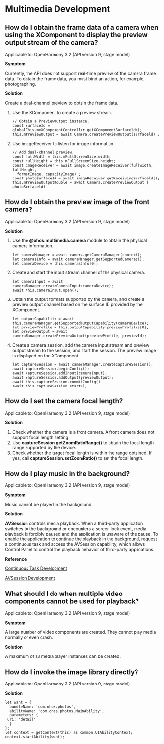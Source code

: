 # Multimedia Development

## How do I obtain the frame data of a camera when using the XComponent to display the preview output stream of the camera?

Applicable to: OpenHarmony 3.2 (API version 9, stage model)

**Symptom**

Currently, the API does not support real-time preview of the camera frame data. To obtain the frame data, you must bind an action, for example, photographing.

**Solution**

Create a dual-channel preview to obtain the frame data.

1. Use the XComponent to create a preview stream.

    ```
    // Obtain a PreviewOutput instance.
    const surfaceId = globalThis.mxXComponentController.getXComponentSurfaceld();
    this.mPreviewOutput = await Camera.createPreviewOutput(surfaceld) ;
    ```

2. Use imageReceiver to listen for image information.

    ```
    // Add dual-channel preview.
    const fullWidth = this.mFullScreenSize.width;
    const fullHeight = this.mFullScreenSize.height;
    const imageReceiver = await image.createImageReceiver(fullwidth, fullHeight, 
      formatImage, capacityImage) ;
    const photoSurfaceId = await imageReceiver.getReceivingSurfaceld();
    this.mPreviewOutputDouble = await Camera.createPreviewOutput ( photoSurfaceld)
    ```


## How do I obtain the preview image of the front camera?

Applicable to: OpenHarmony 3.2 (API version 9, stage model)

**Solution**

1. Use the **@ohos.multimedia.camera** module to obtain the physical camera information.

    ```
    let cameraManager = await camera.getCameraManager(context);
    let camerasInfo = await cameraManager.getSupportedCameras();
    let cameraDevice = this.camerasInfo[0];
    ```

2. Create and start the input stream channel of the physical camera.

    ```
    let cameraInput = await cameraManager.createCameraInput(cameraDevice);
    await this.cameraInput.open();
    ```

3. Obtain the output formats supported by the camera, and create a preview output channel based on the surface ID provided by the XComponent.

    ```
    let outputCapability = await this.cameraManager.getSupportedOutputCapability(cameraDevice);
    let previewProfile = this.outputCapability.previewProfiles[0];
    let previewOutput = await cameraManager.createPreviewOutput(previewProfile, previewId);
    ```

4. Create a camera session, add the camera input stream and preview output stream to the session, and start the session. The preview image is displayed on the XComponent.

    ```
    let captureSession = await cameraManager.createCaptureSession();
    await captureSession.beginConfig();
    await captureSession.addInput(cameraInput);
    await captureSession.addOutput(previewOutput);
    await this.captureSession.commitConfig()
    await this.captureSession.start();
    ```


## How do I set the camera focal length?

Applicable to: OpenHarmony 3.2 (API version 9, stage model)

**Solution**

1. Check whether the camera is a front camera. A front camera does not support focal length setting.
2. Use **captureSession.getZoomRatioRange\(\)** to obtain the focal length range supported by the device.
3. Check whether the target focal length is within the range obtained. If yes, call **captureSession.setZoomRatio\(\)** to set the focal length.

## How do I play music in the background?

Applicable to: OpenHarmony 3.2 (API version 9, stage model)

**Symptom**

Music cannot be played in the background.

**Solution**

**AVSession** controls media playback. When a third-party application switches to the background or encounters a screen lock event, media playback is forcibly paused and the application is unaware of the pause. To enable the application to continue the playback in the background, request a continuous task and access the AVSession capability, which allows Control Panel to control the playback behavior of third-party applications.

**Reference**

[Continuous Task Development](../task-management/continuous-task-dev-guide.md)

[AVSession Development](../media/using-avsession-developer.md)


## What should I do when multiple video components cannot be used for playback?

Applicable to: OpenHarmony 3.2 (API version 9, stage model)

**Symptom**

A large number of video components are created. They cannot play media normally or even crash.

**Solution**

A maximum of 13 media player instances can be created.


## How do I invoke the image library directly?

Applicable to: OpenHarmony 3.2 (API version 9, stage model)

**Solution**

```
let want = {
  bundleName: 'com.ohos.photos',
  abilityName: 'com.ohos.photos.MainAbility',
  parameters: {
 uri: 'detail'
  }
};
let context = getContext(this) as common.UIAbilityContext;
context.startAbility(want);
```
